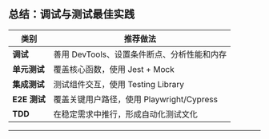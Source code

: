 ## 总结：调试与测试最佳实践

| 类别 | 推荐做法 |
|------|----------|
| **调试** | 善用 DevTools、设置条件断点、分析性能和内存 |
| **单元测试** | 覆盖核心函数，使用 Jest + Mock |
| **集成测试** | 测试组件交互，使用 Testing Library |
| **E2E 测试** | 覆盖关键用户路径，使用 Playwright/Cypress |
| **TDD** | 在稳定需求中推行，形成自动化测试文化 |

---